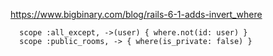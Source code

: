 
https://www.bigbinary.com/blog/rails-6-1-adds-invert_where


```
  scope :all_except, ->(user) { where.not(id: user) }
  scope :public_rooms, -> { where(is_private: false) }
```
